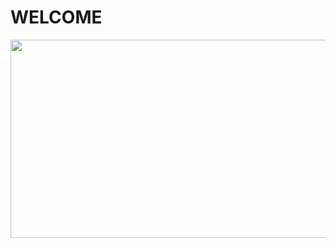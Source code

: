 
<h1>WELCOME</h1>
<div align="right">
<img src="https://i.ibb.co/YN6Sn2m/Design-sans-titre.png" align="right" height="317" width="2500" />
</div>  
  

